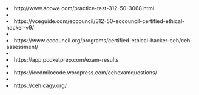 <li>http://www.aoowe.com/practice-test-312-50-3068.html<li>  
<li>https://vceguide.com/eccouncil/312-50-eccouncil-certified-ethical-hacker-v9/<li> 
<li>https://www.eccouncil.org/programs/certified-ethical-hacker-ceh/ceh-assessment/<li>  
<li>https://app.pocketprep.com/exam-results<li>
<li>https://icedmilocode.wordpress.com/cehexamquestions/<li>
<li>https://ceh.cagy.org/</li>
